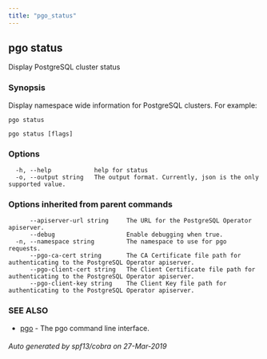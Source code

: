 ```yaml
---
title: "pgo_status"
---
```

## pgo status

Display PostgreSQL cluster status

### Synopsis

Display namespace wide information for PostgreSQL clusters.	For example:

	pgo status

```
pgo status [flags]
```

### Options

```
  -h, --help            help for status
  -o, --output string   The output format. Currently, json is the only supported value.
```

### Options inherited from parent commands

```
      --apiserver-url string     The URL for the PostgreSQL Operator apiserver.
      --debug                    Enable debugging when true.
  -n, --namespace string         The namespace to use for pgo requests.
      --pgo-ca-cert string       The CA Certificate file path for authenticating to the PostgreSQL Operator apiserver.
      --pgo-client-cert string   The Client Certificate file path for authenticating to the PostgreSQL Operator apiserver.
      --pgo-client-key string    The Client Key file path for authenticating to the PostgreSQL Operator apiserver.
```

### SEE ALSO

* [pgo](/operatorcli/cli/pgo/)	 - The pgo command line interface.

###### Auto generated by spf13/cobra on 27-Mar-2019
